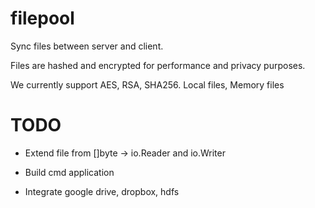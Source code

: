 # filepool

Sync files between server and client.

Files are hashed and encrypted for performance and privacy purposes.

We currently support AES, RSA, SHA256. Local files, Memory files

# TODO

- Extend file from []byte -> io.Reader and io.Writer

- Build cmd application

- Integrate google drive, dropbox, hdfs
